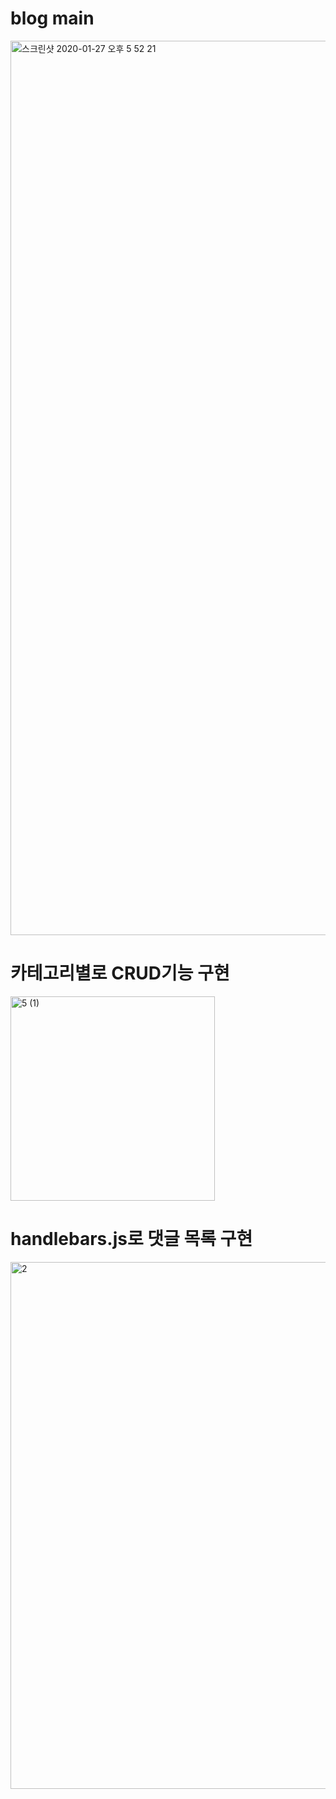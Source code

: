 # blog main
<img width="1431" alt="스크린샷 2020-01-27 오후 5 52 21" src="https://user-images.githubusercontent.com/33336934/88947012-e971d680-d2ca-11ea-8f0f-957383b2c82c.png">

# 카테고리별로 CRUD기능 구현
<img width="327" alt="5 (1)" src="https://user-images.githubusercontent.com/33336934/88946713-8bdd8a00-d2ca-11ea-9365-7a389e3c8dfd.png">

# handlebars.js로 댓글 목록 구현
<img width="843" alt="2" src="https://user-images.githubusercontent.com/33336934/88946885-c0514600-d2ca-11ea-9ac5-2cd6006938f5.png">

